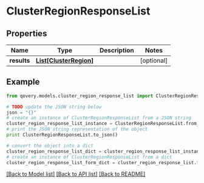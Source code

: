 # ClusterRegionResponseList


## Properties
Name | Type | Description | Notes
------------ | ------------- | ------------- | -------------
**results** | [**List[ClusterRegion]**](ClusterRegion.md) |  | [optional] 

## Example

```python
from qovery.models.cluster_region_response_list import ClusterRegionResponseList

# TODO update the JSON string below
json = "{}"
# create an instance of ClusterRegionResponseList from a JSON string
cluster_region_response_list_instance = ClusterRegionResponseList.from_json(json)
# print the JSON string representation of the object
print ClusterRegionResponseList.to_json()

# convert the object into a dict
cluster_region_response_list_dict = cluster_region_response_list_instance.to_dict()
# create an instance of ClusterRegionResponseList from a dict
cluster_region_response_list_form_dict = cluster_region_response_list.from_dict(cluster_region_response_list_dict)
```
[[Back to Model list]](../README.md#documentation-for-models) [[Back to API list]](../README.md#documentation-for-api-endpoints) [[Back to README]](../README.md)


